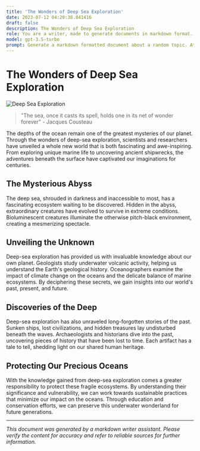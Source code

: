 ```yaml
---
title: 'The Wonders of Deep Sea Exploration'
date: 2023-07-12 04:20:38.841416
draft: false
description: The Wonders of Deep Sea Exploration
role: You are a writer, made to generate documents in markdown format. It is very important that all of the documents you generate are in valid markdown format.
model: gpt-3.5-turbo
prompt: Generate a markdown formatted document about a random topic. At the bottom, include a disclaimer explaining that the document was generated by you. The first line of the document should be the title. Make sure that the entire document is in proper markdown format, using a mix of various tags to make the document visually appealing.
---
```


# The Wonders of Deep Sea Exploration

![Deep Sea Exploration](https://example.com/deep-sea-exploration.jpg)

> "The sea, once it casts its spell, holds one in its net of wonder forever" - Jacques Cousteau

The depths of the ocean remain one of the greatest mysteries of our planet. Through the wonders of deep-sea exploration, scientists and researchers have unveiled a whole new world that is both fascinating and awe-inspiring. From exploring unique marine life to uncovering ancient shipwrecks, the adventures beneath the surface have captivated our imaginations for centuries.

## The Mysterious Abyss

The deep sea, shrouded in darkness and inaccessible to most, has a fascinating ecosystem waiting to be discovered. Hidden in the abyss, extraordinary creatures have evolved to survive in extreme conditions. Bioluminescent creatures illuminate the otherwise pitch-black environment, creating a mesmerizing spectacle.

## Unveiling the Unknown

Deep-sea exploration has provided us with invaluable knowledge about our own planet. Geologists study underwater volcanic activity, helping us understand the Earth's geological history. Oceanographers examine the impact of climate change on the oceans and the delicate balance of marine ecosystems. By deciphering these secrets, we gain insights into our world's past, present, and future.

## Discoveries of the Deep

Deep-sea exploration has also unraveled long-forgotten stories of the past. Sunken ships, lost civilizations, and hidden treasures lay undisturbed beneath the waves. Archaeologists and historians dive into the past, uncovering pieces of history that have been lost to time. Each artifact has a tale to tell, shedding light on our shared human heritage.

## Protecting Our Precious Oceans

With the knowledge gained from deep-sea exploration comes a greater responsibility to protect these fragile ecosystems. By understanding their significance and vulnerability, we can work towards sustainable practices that minimize our impact on the oceans. Through education and conservation efforts, we can preserve this underwater wonderland for future generations.

---

*This document was generated by a markdown writer assistant. Please verify the content for accuracy and refer to reliable sources for further information.*